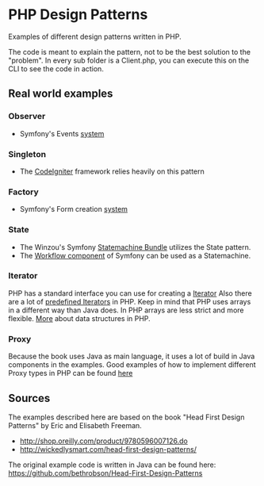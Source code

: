 # PHP Design Patterns
Examples of different design patterns written in PHP.

The code is meant to explain the pattern, not to be the best solution to the "problem".
In every sub folder is a Client.php, you can execute this on the CLI to see the code in action.

## Real world examples
### Observer
* Symfony's Events [system](http://symfony.com/doc/current/event_dispatcher.html)

### Singleton
* The [CodeIgniter](https://codeigniter.com/) framework relies heavily on this pattern

### Factory
* Symfony's Form creation [system](https://symfony.com/doc/current/forms.html#creating-form-classes)

### State
* The Winzou's Symfony [Statemachine Bundle](https://github.com/winzou/StateMachineBundle) utilizes the State pattern.
* The [Workflow component](https://symfony.com/doc/current/workflow/state-machines.html) 
of Symfony can be used as a Statemachine.

### Iterator
PHP has a standard interface you can use for creating a [Iterator](http://php.net/manual/en/class.iterator.php)
Also there are a lot of [predefined Iterators](http://php.net/manual/en/spl.iterators.php) in PHP. 
Keep in mind that PHP uses arrays in a different way than Java does. In PHP arrays are less strict and more flexible.
[More](http://php.net/manual/en/spl.datastructures.php) about data structures in PHP.

### Proxy
Because the book uses Java as main language, it uses a lot of build in Java components in the examples.
Good examples of how to implement different Proxy types in PHP can be found [here](https://ocramius.github.io/blog/proxy-pattern-in-php/)

## Sources
The examples described here are based on the book "Head First Design Patterns" by Eric and Elisabeth Freeman.

* http://shop.oreilly.com/product/9780596007126.do
* http://wickedlysmart.com/head-first-design-patterns/

The original example code is written in Java can be found here: https://github.com/bethrobson/Head-First-Design-Patterns
